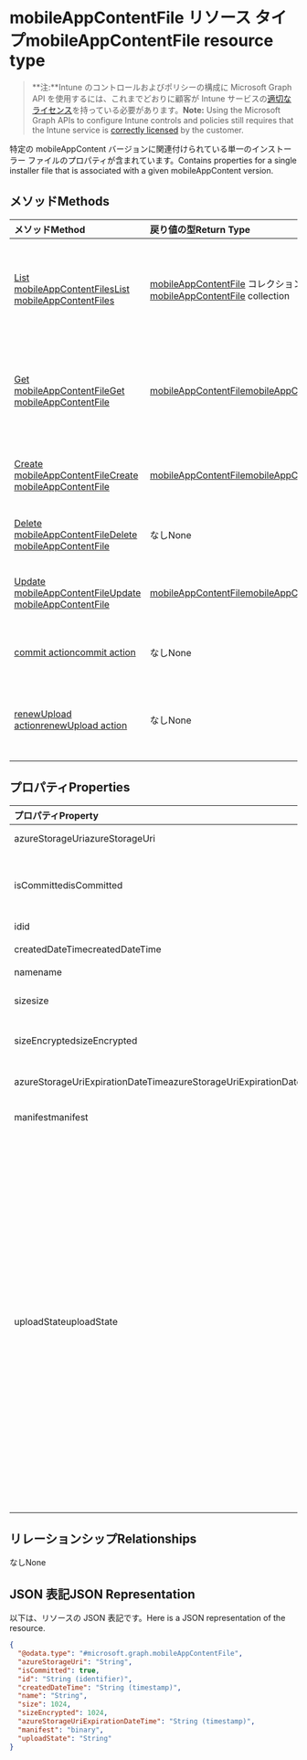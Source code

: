 # <a name="mobileappcontentfile-resource-type"></a><span data-ttu-id="926f9-101">mobileAppContentFile リソース タイプ</span><span class="sxs-lookup"><span data-stu-id="926f9-101">mobileAppContentFile resource type</span></span>

> <span data-ttu-id="926f9-102">**注:**Intune のコントロールおよびポリシーの構成に Microsoft Graph API を使用するには、これまでどおりに顧客が Intune サービスの[適切なライセンス](https://go.microsoft.com/fwlink/?linkid=839381)を持っている必要があります。</span><span class="sxs-lookup"><span data-stu-id="926f9-102">**Note:** Using the Microsoft Graph APIs to configure Intune controls and policies still requires that the Intune service is [correctly licensed](https://go.microsoft.com/fwlink/?linkid=839381) by the customer.</span></span>

<span data-ttu-id="926f9-103">特定の mobileAppContent バージョンに関連付けられている単一のインストーラー ファイルのプロパティが含まれています。</span><span class="sxs-lookup"><span data-stu-id="926f9-103">Contains properties for a single installer file that is associated with a given mobileAppContent version.</span></span>
## <a name="methods"></a><span data-ttu-id="926f9-104">メソッド</span><span class="sxs-lookup"><span data-stu-id="926f9-104">Methods</span></span>
|<span data-ttu-id="926f9-105">メソッド</span><span class="sxs-lookup"><span data-stu-id="926f9-105">Method</span></span>|<span data-ttu-id="926f9-106">戻り値の型</span><span class="sxs-lookup"><span data-stu-id="926f9-106">Return Type</span></span>|<span data-ttu-id="926f9-107">説明</span><span class="sxs-lookup"><span data-stu-id="926f9-107">Description</span></span>|
|:---|:---|:---|
|[<span data-ttu-id="926f9-108">List mobileAppContentFiles</span><span class="sxs-lookup"><span data-stu-id="926f9-108">List mobileAppContentFiles</span></span>](../api/intune_apps_mobileappcontentfile_list.md)|<span data-ttu-id="926f9-109">[mobileAppContentFile](../resources/intune_apps_mobileappcontentfile.md) コレクション</span><span class="sxs-lookup"><span data-stu-id="926f9-109">[mobileAppContentFile](../resources/intune_apps_mobileappcontentfile.md) collection</span></span>|<span data-ttu-id="926f9-110">[mobileAppContentFile](../resources/intune_apps_mobileappcontentfile.md) オブジェクトのプロパティとリレーションシップをリストします。</span><span class="sxs-lookup"><span data-stu-id="926f9-110">List properties and relationships of the [mobileAppContentFile](../resources/intune_apps_mobileappcontentfile.md) objects.</span></span>|
|[<span data-ttu-id="926f9-111">Get mobileAppContentFile</span><span class="sxs-lookup"><span data-stu-id="926f9-111">Get mobileAppContentFile</span></span>](../api/intune_apps_mobileappcontentfile_get.md)|[<span data-ttu-id="926f9-112">mobileAppContentFile</span><span class="sxs-lookup"><span data-stu-id="926f9-112">mobileAppContentFile</span></span>](../resources/intune_apps_mobileappcontentfile.md)|<span data-ttu-id="926f9-113">[mobileAppContentFile](../resources/intune_apps_mobileappcontentfile.md) オブジェクトのプロパティとリレーションシップを読み取ります。</span><span class="sxs-lookup"><span data-stu-id="926f9-113">Read properties and relationships of [plannerTaskDetails](../resources/intune_apps_mobileappcontentfile.md) object.</span></span>|
|[<span data-ttu-id="926f9-114">Create mobileAppContentFile</span><span class="sxs-lookup"><span data-stu-id="926f9-114">Create mobileAppContentFile</span></span>](../api/intune_apps_mobileappcontentfile_create.md)|[<span data-ttu-id="926f9-115">mobileAppContentFile</span><span class="sxs-lookup"><span data-stu-id="926f9-115">mobileAppContentFile</span></span>](../resources/intune_apps_mobileappcontentfile.md)|<span data-ttu-id="926f9-116">新しい [mobileAppContentFile](../resources/intune_apps_mobileappcontentfile.md) オブジェクトを作成します。</span><span class="sxs-lookup"><span data-stu-id="926f9-116">Create a new [plannerBucket](../resources/intune_apps_mobileappcontentfile.md) object.</span></span>|
|[<span data-ttu-id="926f9-117">Delete mobileAppContentFile</span><span class="sxs-lookup"><span data-stu-id="926f9-117">Delete mobileAppContentFile</span></span>](../api/intune_apps_mobileappcontentfile_delete.md)|<span data-ttu-id="926f9-118">なし</span><span class="sxs-lookup"><span data-stu-id="926f9-118">None</span></span>|<span data-ttu-id="926f9-119">[mobileAppContentFile](../resources/intune_apps_mobileappcontentfile.md) を削除します。</span><span class="sxs-lookup"><span data-stu-id="926f9-119">Deletes a [mobileAppContentFile](../resources/intune_apps_mobileappcontentfile.md).</span></span>|
|[<span data-ttu-id="926f9-120">Update mobileAppContentFile</span><span class="sxs-lookup"><span data-stu-id="926f9-120">Update mobileAppContentFile</span></span>](../api/intune_apps_mobileappcontentfile_update.md)|[<span data-ttu-id="926f9-121">mobileAppContentFile</span><span class="sxs-lookup"><span data-stu-id="926f9-121">mobileAppContentFile</span></span>](../resources/intune_apps_mobileappcontentfile.md)|<span data-ttu-id="926f9-122">[mobileAppContentFile](../resources/intune_apps_mobileappcontentfile.md) オブジェクトのプロパティを更新します。</span><span class="sxs-lookup"><span data-stu-id="926f9-122">Update the properties of a [calendar](../resources/intune_apps_mobileappcontentfile.md) object.</span></span>|
|[<span data-ttu-id="926f9-123">commit action</span><span class="sxs-lookup"><span data-stu-id="926f9-123">commit action</span></span>](../api/intune_apps_mobileappcontentfile_commit.md)|<span data-ttu-id="926f9-124">なし</span><span class="sxs-lookup"><span data-stu-id="926f9-124">None</span></span>|<span data-ttu-id="926f9-125">特定のアプリのファイルをコミットします。</span><span class="sxs-lookup"><span data-stu-id="926f9-125">Commits a file of a given app.</span></span>|
|[<span data-ttu-id="926f9-126">renewUpload action</span><span class="sxs-lookup"><span data-stu-id="926f9-126">renewUpload action</span></span>](../api/intune_apps_mobileappcontentfile_renewupload.md)|<span data-ttu-id="926f9-127">なし</span><span class="sxs-lookup"><span data-stu-id="926f9-127">None</span></span>|<span data-ttu-id="926f9-128">アプリケーション ファイルのアップロード用の SAS URI を更新します。</span><span class="sxs-lookup"><span data-stu-id="926f9-128">Renews the SAS URI for an application file upload.</span></span>|

## <a name="properties"></a><span data-ttu-id="926f9-129">プロパティ</span><span class="sxs-lookup"><span data-stu-id="926f9-129">Properties</span></span>
|<span data-ttu-id="926f9-130">プロパティ</span><span class="sxs-lookup"><span data-stu-id="926f9-130">Property</span></span>|<span data-ttu-id="926f9-131">型</span><span class="sxs-lookup"><span data-stu-id="926f9-131">Type</span></span>|<span data-ttu-id="926f9-132">説明</span><span class="sxs-lookup"><span data-stu-id="926f9-132">Description</span></span>|
|:---|:---|:---|
|<span data-ttu-id="926f9-133">azureStorageUri</span><span class="sxs-lookup"><span data-stu-id="926f9-133">azureStorageUri</span></span>|<span data-ttu-id="926f9-134">String</span><span class="sxs-lookup"><span data-stu-id="926f9-134">String</span></span>|<span data-ttu-id="926f9-135">Azure ストレージ URI。</span><span class="sxs-lookup"><span data-stu-id="926f9-135">The Azure Storage URI.</span></span>|
|<span data-ttu-id="926f9-136">isCommitted</span><span class="sxs-lookup"><span data-stu-id="926f9-136">isCommitted</span></span>|<span data-ttu-id="926f9-137">Boolean</span><span class="sxs-lookup"><span data-stu-id="926f9-137">Boolean</span></span>|<span data-ttu-id="926f9-138">ファイルがコミットされたかどうかを示す値。</span><span class="sxs-lookup"><span data-stu-id="926f9-138">A boolean value indicating whether the data connection file is accessible via HTTP.</span></span>|
|<span data-ttu-id="926f9-139">id</span><span class="sxs-lookup"><span data-stu-id="926f9-139">id</span></span>|<span data-ttu-id="926f9-140">String</span><span class="sxs-lookup"><span data-stu-id="926f9-140">String</span></span>|<span data-ttu-id="926f9-141">ファイル ID。</span><span class="sxs-lookup"><span data-stu-id="926f9-141">The File Id.</span></span>|
|<span data-ttu-id="926f9-142">createdDateTime</span><span class="sxs-lookup"><span data-stu-id="926f9-142">createdDateTime</span></span>|<span data-ttu-id="926f9-143">DateTimeOffset</span><span class="sxs-lookup"><span data-stu-id="926f9-143">DateTimeOffset</span></span>|<span data-ttu-id="926f9-144">ファイルが作成された時刻。</span><span class="sxs-lookup"><span data-stu-id="926f9-144">The time the file was created.</span></span>|
|<span data-ttu-id="926f9-145">name</span><span class="sxs-lookup"><span data-stu-id="926f9-145">name</span></span>|<span data-ttu-id="926f9-146">String</span><span class="sxs-lookup"><span data-stu-id="926f9-146">String</span></span>|<span data-ttu-id="926f9-147">ファイル名。</span><span class="sxs-lookup"><span data-stu-id="926f9-147">The file name.</span></span>|
|<span data-ttu-id="926f9-148">size</span><span class="sxs-lookup"><span data-stu-id="926f9-148">size</span></span>|<span data-ttu-id="926f9-149">Int64</span><span class="sxs-lookup"><span data-stu-id="926f9-149">Int64</span></span>|<span data-ttu-id="926f9-150">暗号化する前のファイルのサイズ。</span><span class="sxs-lookup"><span data-stu-id="926f9-150">The size of the file prior to encryption.</span></span>|
|<span data-ttu-id="926f9-151">sizeEncrypted</span><span class="sxs-lookup"><span data-stu-id="926f9-151">sizeEncrypted</span></span>|<span data-ttu-id="926f9-152">Int64</span><span class="sxs-lookup"><span data-stu-id="926f9-152">Int64</span></span>|<span data-ttu-id="926f9-153">暗号化した後のファイルのサイズ。</span><span class="sxs-lookup"><span data-stu-id="926f9-153">The size of the file after encryption.</span></span>|
|<span data-ttu-id="926f9-154">azureStorageUriExpirationDateTime</span><span class="sxs-lookup"><span data-stu-id="926f9-154">azureStorageUriExpirationDateTime</span></span>|<span data-ttu-id="926f9-155">DateTimeOffset</span><span class="sxs-lookup"><span data-stu-id="926f9-155">DateTimeOffset</span></span>|<span data-ttu-id="926f9-156">Azure ストレージ URI の有効期限が切れる時刻。</span><span class="sxs-lookup"><span data-stu-id="926f9-156">The time the Azure storage Uri expires.</span></span>|
|<span data-ttu-id="926f9-157">manifest</span><span class="sxs-lookup"><span data-stu-id="926f9-157">manifest</span></span>|<span data-ttu-id="926f9-158">Binary</span><span class="sxs-lookup"><span data-stu-id="926f9-158">Binary</span></span>|<span data-ttu-id="926f9-159">マニフェスト情報。</span><span class="sxs-lookup"><span data-stu-id="926f9-159">The manifest information.</span></span>|
|<span data-ttu-id="926f9-160">uploadState</span><span class="sxs-lookup"><span data-stu-id="926f9-160">uploadState</span></span>|<span data-ttu-id="926f9-161">String</span><span class="sxs-lookup"><span data-stu-id="926f9-161">String</span></span>|<span data-ttu-id="926f9-162">現在のアップロード要求の状態。</span><span class="sxs-lookup"><span data-stu-id="926f9-162">The state of the current upload request.</span></span> <span data-ttu-id="926f9-163">可能な値は、`success`、`transientError`、`error`、`unknown`、`azureStorageUriRequestSuccess`、`azureStorageUriRequestPending`、`azureStorageUriRequestFailed`、`azureStorageUriRequestTimedOut`、`azureStorageUriRenewalSuccess`、`azureStorageUriRenewalPending`、`azureStorageUriRenewalFailed`、`azureStorageUriRenewalTimedOut`、`commitFileSuccess`、`commitFilePending`、`commitFileFailed`、`commitFileTimedOut` です。</span><span class="sxs-lookup"><span data-stu-id="926f9-163">Possible values are: `success`, `transientError`, `error`, `unknown`, `azureStorageUriRequestSuccess`, `azureStorageUriRequestPending`, `azureStorageUriRequestFailed`, `azureStorageUriRequestTimedOut`, `azureStorageUriRenewalSuccess`, `azureStorageUriRenewalPending`, `azureStorageUriRenewalFailed`, `azureStorageUriRenewalTimedOut`, `commitFileSuccess`, `commitFilePending`, `commitFileFailed`, `commitFileTimedOut`.</span></span>|

## <a name="relationships"></a><span data-ttu-id="926f9-164">リレーションシップ</span><span class="sxs-lookup"><span data-stu-id="926f9-164">Relationships</span></span>
<span data-ttu-id="926f9-165">なし</span><span class="sxs-lookup"><span data-stu-id="926f9-165">None</span></span>
## <a name="json-representation"></a><span data-ttu-id="926f9-166">JSON 表記</span><span class="sxs-lookup"><span data-stu-id="926f9-166">JSON Representation</span></span>
<span data-ttu-id="926f9-167">以下は、リソースの JSON 表記です。</span><span class="sxs-lookup"><span data-stu-id="926f9-167">Here is a JSON representation of the resource.</span></span>
<!-- {
  "blockType": "resource",
  "keyProperty": "id",
  "@odata.type": "microsoft.graph.mobileAppContentFile"
}
-->
``` json
{
  "@odata.type": "#microsoft.graph.mobileAppContentFile",
  "azureStorageUri": "String",
  "isCommitted": true,
  "id": "String (identifier)",
  "createdDateTime": "String (timestamp)",
  "name": "String",
  "size": 1024,
  "sizeEncrypted": 1024,
  "azureStorageUriExpirationDateTime": "String (timestamp)",
  "manifest": "binary",
  "uploadState": "String"
}
```



